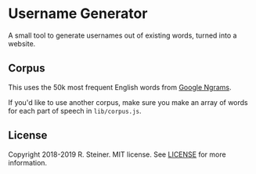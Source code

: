 # Username Generator

A small tool to generate usernames out of existing words, turned into a website.

## Corpus

This uses the 50k most frequent English words from [Google Ngrams](http://storage.googleapis.com/books/ngrams/books/datasetsv2.html).

If you'd like to use another corpus, make sure you make an array of words for each part of speech in `lib/corpus.js`.

## License

Copyright 2018-2019 R. Steiner. MIT license. See [LICENSE](./LICENSE) for more information.
